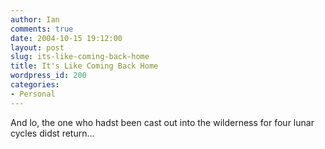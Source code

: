 ```yaml
---
author: Ian
comments: true
date: 2004-10-15 19:12:00
layout: post
slug: its-like-coming-back-home
title: It's Like Coming Back Home
wordpress_id: 200
categories:
- Personal
---
```


And lo, the one who hadst been cast out into the wilderness for four lunar cycles didst return...
